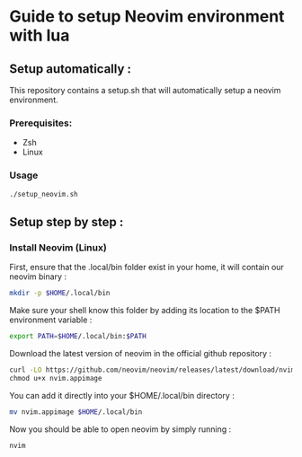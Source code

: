 # Guide to setup Neovim environment with lua

## Setup automatically :

This repository contains a setup.sh that will automatically setup a neovim environment.

### Prerequisites:

* Zsh 
* Linux

### Usage

```bash
./setup_neovim.sh
```

## Setup step by step :

### Install Neovim (Linux)

First, ensure that the .local/bin folder exist in your home, it will contain our neovim binary :

```bash
mkdir -p $HOME/.local/bin
```

Make sure your shell know this folder by adding its location to the $PATH environment variable :

```bash
export PATH=$HOME/.local/bin:$PATH
```

Download the latest version of neovim in the official github repository :

```bash
curl -LO https://github.com/neovim/neovim/releases/latest/download/nvim.appimage \
chmod u+x nvim.appimage
```

You can add it directly into your $HOME/.local/bin directory :

```bash
mv nvim.appimage $HOME/.local/bin
```

Now you should be able to open neovim by simply running :

``` bash
nvim
```
